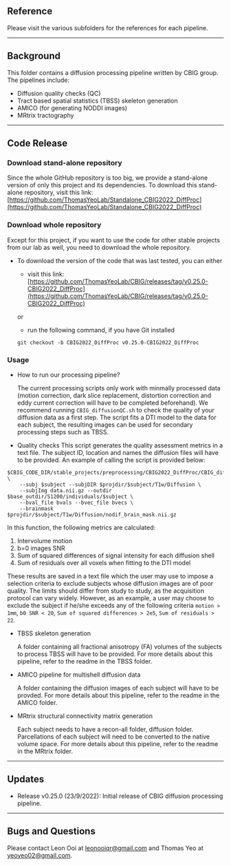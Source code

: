 ## Reference

Please visit the various subfolders for the references for each pipeline.

----

## Background

This folder contains a diffusion processing pipeline written by CBIG group. The pipelines include:
- Diffusion quality checks (QC)
- Tract based spatial statistics (TBSS) skeleton generation
- AMICO (for generating NODDI images)
- MRtrix tractography

----

## Code Release

### Download stand-alone repository

Since the whole GitHub repository is too big, we provide a stand-alone version of only this project and its dependencies. To download this stand-alone repository, visit this link:
[https://github.com/ThomasYeoLab/Standalone_CBIG2022_DiffProc](https://github.com/ThomasYeoLab/Standalone_CBIG2022_DiffProc)


### Download whole repository

Except for this project, if you want to use the code for other stable projects from our lab as well, you need to download the whole repository.

- To download the version of the code that was last tested, you can either

  - visit this link:
  [https://github.com/ThomasYeoLab/CBIG/releases/tag/v0.25.0-CBIG2022_DiffProc](https://github.com/ThomasYeoLab/CBIG/releases/tag/v0.25.0-CBIG2022_DiffProc)
  
  or
  
  - run the following command, if you have Git installed
  
  ```
  git checkout -b CBIG2022_DiffProc v0.25.0-CBIG2022_DiffProc
  ```

### Usage 

- How to run our processing pipeline?

  The current processing scripts only work with minmally processed data (motion correction, dark slice replacement, distortion correction and eddy current correction will have to be completed beforehand). 
  We recommend running `CBIG_diffusionQC.sh` to check the quality of your diffusion data as a first step. The script fits a DTI model to the data for each subject, the resulting images can be used for 
  secondary processing steps such as TBSS. 

- Quality checks
  This script generates the quality assessment metrics in a text file. The subject ID, location and names the diffusion files will have to be provided. An example of calling the script is provided below:
```
$CBIG_CODE_DIR/stable_projects/preprocessing/CBIG2022_DiffProc/CBIG_diffusionQC.sh \
    --subj $subject --subjDIR $projdir/$subject/T1w/Diffusion \
    --subjImg data.nii.gz --outdir $base_outdir/S1200/individuals/$subject \
    --bval_file bvals --bvec_file bvecs \
    --brainmask $projdir/$subject/T1w/Diffusion/nodif_brain_mask.nii.gz 
```
  In this function, the following metrics are calculated:
  1. Intervolume motion
  2. b=0 images SNR
  3. Sum of squared differences of signal intensity for each diffusion shell
  4. Sum of residuals over all voxels when fitting to the DTI model
  
  These results are saved in a text file which the user may use to impose a selection criteria to exclude subjects whose diffusion images are of poor quality.
  The limits should differ from study to study, as the acquisition protocol can vary widely. However, as an example, a user may choose to exclude the subject 
  if he/she exceeds any of the following criteria `motion > 1mm`, `b0 SNR < 20`, `Sum of squared differences > 2e5`, `Sum of residuals > 22`. 

- TBSS skeleton generation

  A folder containing all fractional anisotropy (FA) volumes of the subjects to process TBSS will have to be provided. For more details about this pipeline, refer to the readme in the TBSS folder.

- AMICO pipeline for multishell diffusion data

  A folder containing the diffusion images of each subject will have to be provded. For more details about this pipeline, refer to the readme in the AMICO folder.

- MRtrix structural connectivity matrix generation

  Each subject needs to have a recon-all folder, diffusion folder. Parcellations of each subject will need to be converted to the native volume space. For more details about this pipeline, refer to the readme in the MRtrix folder.

----

## Updates

- Release v0.25.0 (23/9/2022): Initial release of CBIG diffusion processing pipeline.
  
----

## Bugs and Questions

Please contact Leon Ooi at leonooiqr@gmail.com and Thomas Yeo at yeoyeo02@gmail.com.
